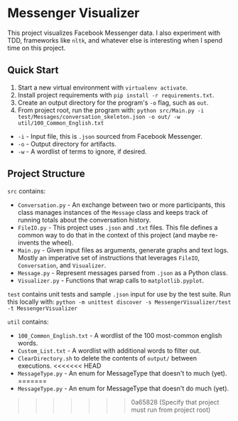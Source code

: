 # Messenger Visualizer

This project visualizes Facebook Messenger data.
I also experiment with TDD, frameworks like `nltk`, and whatever else is interesting when I spend time on this project.

## Quick Start

1. Start a new virtual environment with `virtualenv activate`.
1. Install project requirements with `pip install -r requirements.txt`.
1. Create an output directory for the program's `-o` flag, such as `out`.
1. From project root, run the program with: `python src/Main.py -i test/Messages/conversation_skeleton.json -o out/ -w util/100_Common_English.txt`
- `-i` - Input file, this is `.json` sourced from Facebook Messenger.
- `-o` - Output directory for artifacts.
- `-w` - A wordlist of terms to ignore, if desired.

## Project Structure

`src` contains:
- `Conversation.py` - An exchange between two or more participants, this class manages instances of the `Message` class and keeps track of running totals about the conversation history.
- `FileIO.py` - This project uses `.json` and `.txt` files. This file defines a common way to do that in the context of this project (and maybe re-invents the wheel).
- `Main.py` - Given input files as arguments, generate graphs and text logs. Mostly an imperative set of instructions that leverages `FileIO`, `Conversation`, and `Visualizer`.
- `Message.py` - Represent messages parsed from `.json` as a Python class.
- `Visualizer.py` - Functions that wrap calls to `matplotlib.pyplot`.

`test` contains unit tests and sample `.json` input for use by the test suite. 
Run this locally with: `python -m unittest discover -s MessengerVisualizer/test -t MessengerVisualizer`

`util` contains:
- `100_Common_English.txt` - A wordlist of the 100 most-common english words.
- `Custom_List.txt` - A wordlist with additional words to filter out.
- `ClearDirectory.sh` to delete the contents of `output/` between executions.
<<<<<<< HEAD
- `MessageType.py` - An enum for MessageType that doesn't to much (yet).
=======
- `MessageType.py` - An enum for MessageType that doesn't do much (yet).
>>>>>>> 0a65828 (Specify that project must run from project root)
